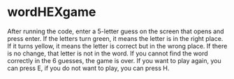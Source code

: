 # wordHEXgame
After running the code, enter a 5-letter guess on the screen that opens and press enter. If the letters turn green, it means the letter is in the right place. If it turns yellow, it means the letter is correct but in the wrong place. If there is no change, that letter is not in the word. If you cannot find the word correctly in the 6 guesses, the game is over. If you want to play again, you can press E, if you do not want to play, you can press H.
